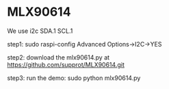 # MLX90614
We use i2c SDA.1 SCL.1

step1:
sudo raspi-config 
Advanced Options->I2C->YES

step2:
download the mlx90614.py at https://github.com/supprot/MLX90614.git

step3:
run the demo:
sudo python mlx90614.py


